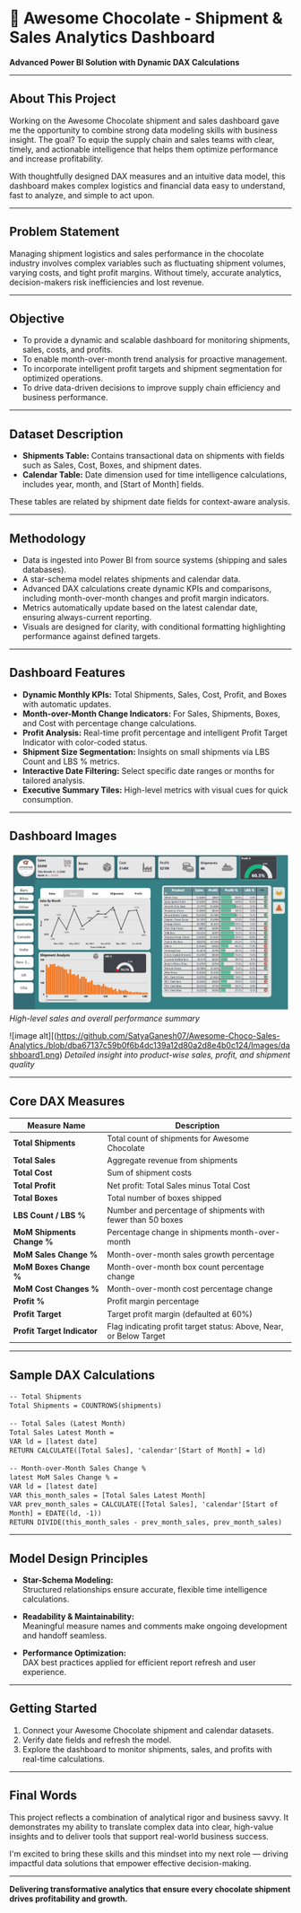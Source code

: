 
# 🚢 Awesome Chocolate - Shipment & Sales Analytics Dashboard

**Advanced Power BI Solution with Dynamic DAX Calculations**

***

## About This Project

Working on the Awesome Chocolate shipment and sales dashboard gave me the opportunity to combine strong data modeling skills with business insight. The goal? To equip the supply chain and sales teams with clear, timely, and actionable intelligence that helps them optimize performance and increase profitability.

With thoughtfully designed DAX measures and an intuitive data model, this dashboard makes complex logistics and financial data easy to understand, fast to analyze, and simple to act upon.

***

## Problem Statement

Managing shipment logistics and sales performance in the chocolate industry involves complex variables such as fluctuating shipment volumes, varying costs, and tight profit margins. Without timely, accurate analytics, decision-makers risk inefficiencies and lost revenue.

***

## Objective

- To provide a dynamic and scalable dashboard for monitoring shipments, sales, costs, and profits.
- To enable month-over-month trend analysis for proactive management.
- To incorporate intelligent profit targets and shipment segmentation for optimized operations.
- To drive data-driven decisions to improve supply chain efficiency and business performance.

***

## Dataset Description

- **Shipments Table:** Contains transactional data on shipments with fields such as Sales, Cost, Boxes, and shipment dates.
- **Calendar Table:** Date dimension used for time intelligence calculations, includes year, month, and [Start of Month] fields.

These tables are related by shipment date fields for context-aware analysis.

***

## Methodology

- Data is ingested into Power BI from source systems (shipping and sales databases).
- A star-schema model relates shipments and calendar data.
- Advanced DAX calculations create dynamic KPIs and comparisons, including month-over-month changes and profit margin indicators.
- Metrics automatically update based on the latest calendar date, ensuring always-current reporting.
- Visuals are designed for clarity, with conditional formatting highlighting performance against defined targets.

***

## Dashboard Features

- **Dynamic Monthly KPIs:** Total Shipments, Sales, Cost, Profit, and Boxes with automatic updates.
- **Month-over-Month Change Indicators:** For Sales, Shipments, Boxes, and Cost with percentage change calculations.
- **Profit Analysis:** Real-time profit percentage and intelligent Profit Target Indicator with color-coded status.
- **Shipment Size Segmentation:** Insights on small shipments via LBS Count and LBS % metrics.
- **Interactive Date Filtering:** Select specific date ranges or months for tailored analysis.
- **Executive Summary Tiles:** High-level metrics with visual cues for quick consumption.

***

## Dashboard Images 

![image alt](https://github.com/SatyaGanesh07/Awesome-Choco-Sales-Analytics./blob/b5b5bb43c272873b3869081fb1af7d1ec4207527/Images/dashboard%202.png)
*High-level sales and overall performance summary*

![image alt][(https://github.com/SatyaGanesh07/Awesome-Choco-Sales-Analytics./blob/dba67137c59b0f6b4dc139a12d80a2d8e4b0c124/Images/dashboard1.png)
*Detailed insight into product-wise sales, profit, and shipment quality*



***

## Core DAX Measures

| Measure Name                    | Description                                                         |
|---------------------------------|---------------------------------------------------------------------|
| **Total Shipments**             | Total count of shipments for Awesome Chocolate                      |
| **Total Sales**                 | Aggregate revenue from shipments                                    |
| **Total Cost**                  | Sum of shipment costs                                              |
| **Total Profit**                | Net profit: Total Sales minus Total Cost                            |
| **Total Boxes**                 | Total number of boxes shipped                                       |
| **LBS Count / LBS %**           | Number and percentage of shipments with fewer than 50 boxes        |
| **MoM Shipments Change %**      | Percentage change in shipments month-over-month                     |
| **MoM Sales Change %**          | Month-over-month sales growth percentage                            |
| **MoM Boxes Change %**          | Month-over-month box count percentage change                        |
| **MoM Cost Changes %**          | Month-over-month cost percentage change                             |
| **Profit %**                    | Profit margin percentage                                            |
| **Profit Target**               | Target profit margin (defaulted at 60%)                            |
| **Profit Target Indicator**     | Flag indicating profit target status: Above, Near, or Below Target |

***

## Sample DAX Calculations

```DAX
-- Total Shipments
Total Shipments = COUNTROWS(shipments)

-- Total Sales (Latest Month)
Total Sales Latest Month =
VAR ld = [latest date]
RETURN CALCULATE([Total Sales], 'calendar'[Start of Month] = ld)

-- Month-over-Month Sales Change %
latest MoM Sales Change % =
VAR ld = [latest date]
VAR this_month_sales = [Total Sales Latest Month]
VAR prev_month_sales = CALCULATE([Total Sales], 'calendar'[Start of Month] = EDATE(ld, -1))
RETURN DIVIDE(this_month_sales - prev_month_sales, prev_month_sales)

```

***

## Model Design Principles

- **Star-Schema Modeling:**  
  Structured relationships ensure accurate, flexible time intelligence calculations.

- **Readability & Maintainability:**  
  Meaningful measure names and comments make ongoing development and handoff seamless.

- **Performance Optimization:**  
  DAX best practices applied for efficient report refresh and user experience.

***

## Getting Started

1. Connect your Awesome Chocolate shipment and calendar datasets.
2. Verify date fields and refresh the model.
3. Explore the dashboard to monitor shipments, sales, and profits with real-time calculations.

***

## Final Words

This project reflects a combination of analytical rigor and business savvy. It demonstrates my ability to translate complex data into clear, high-value insights and to deliver tools that support real-world business success.

I'm excited to bring these skills and this mindset into my next role — driving impactful data solutions that empower effective decision-making.

***

**Delivering transformative analytics that ensure every chocolate shipment drives profitability and growth.**

